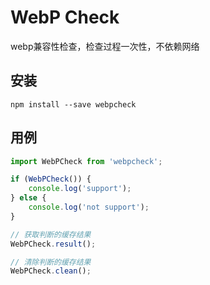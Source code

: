 # WebP Check

webp兼容性检查，检查过程一次性，不依赖网络

## 安装

```shell
npm install --save webpcheck
```


## 用例

```js
import WebPCheck from 'webpcheck';

if (WebPCheck()) {
    console.log('support');
} else {
    console.log('not support');
}

// 获取判断的缓存结果
WebPCheck.result();

// 清除判断的缓存结果
WebPCheck.clean();
```
